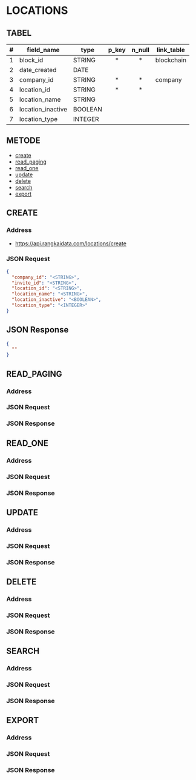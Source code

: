 
# LOCATIONS

## TABEL

|#| field_name | type | p_key | n_null | link_table |
|-|---|---|:---:|:---:|---|
|1| block_id     | STRING |*|*| blockchain |
|2| date_created | DATE   | | |            | 
|3| company_id | STRING   |*|*| company    | 
|4| location_id | STRING   |* |* |  | 
|5| location_name | STRING   | | |  | 
|6| location_inactive | BOOLEAN   | | |  | 
|7| location_type | INTEGER   | | |  | 


## METODE

* [create](#create)
* [read_paging](#read_paging)
* [read_one](#read_one)
* [update](#update)
* [delete](#delete)
* [search](#search)
* [export](#export)

## <a name="create"> CREATE

### Address
* https://api.rangkaidata.com/locations/create

### JSON Request

```JSON
{
  "company_id": "<STRING>",
  "invite_id": "<STRING>",
  "location_id": "<STRING>",
  "location_name": "<STRING>",
  "location_inactive": "<BOOLEAN>",
  "location_type": "<INTEGER>"
}
```
## JSON Response

```JSON
{
  ""
}
```
## <a name="read_paging">READ_PAGING

### Address
### JSON Request
### JSON Response

## <a name="read_one">READ_ONE

### Address
### JSON Request
### JSON Response

## <a name="update">UPDATE

### Address
### JSON Request
### JSON Response

## <a name="delete">DELETE

### Address
### JSON Request
### JSON Response

## <a name="search">SEARCH

### Address
### JSON Request
### JSON Response

## <a name="export">EXPORT

### Address
### JSON Request
### JSON Response

